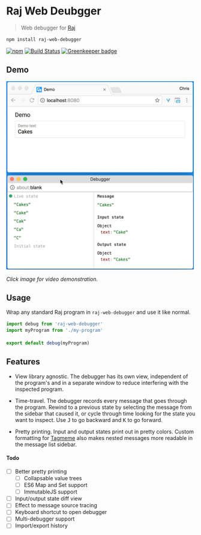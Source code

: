 # Raj Web Deubgger
> Web debugger for [Raj](https://github.com/andrejewski/raj)

```sh
npm install raj-web-debugger
```

[![npm](https://img.shields.io/npm/v/raj-web-debugger.svg)](https://www.npmjs.com/package/raj-web-debugger)
[![Build Status](https://travis-ci.org/andrejewski/raj-web-debugger.svg?branch=master)](https://travis-ci.org/andrejewski/raj-web-debugger)
[![Greenkeeper badge](https://badges.greenkeeper.io/andrejewski/raj-web-debugger.svg)](https://greenkeeper.io/)

## Demo

<a href='https://vimeo.com/233257980'>
  <img title='Embed/Debugger view' alt='Embed/Debugger view' src='assets/demo-screenshot.png' width='500' />
</a>

*Click image for video demonstration.*

## Usage
Wrap any standard Raj program in `raj-web-debugger` and use it like normal.

```js
import debug from 'raj-web-debugger'
import myProgram from './my-program'

export default debug(myProgram)
```

## Features

- View library agnostic. The debugger has its own view, independent of the program's and in a separate window to reduce interfering with the inspected program.

- Time-travel. The debugger records every message that goes through the program. Rewind to a previous state by selecting the message from the sidebar that caused it, or cycle through time looking for the state you want to inspect. Use <kbd>J</kbd> to go backward and <kbd>K</kbd> to go forward.

- Pretty printing. Input and output states print out in pretty colors. Custom formatting for [Tagmeme](https://github.com/andrejewski/tagmeme) also makes nested messages more readable in the message list sidebar.

#### Todo
- [ ] Better pretty printing
  - [ ] Collapsable value trees
  - [ ] ES6 Map and Set support
  - [ ] ImmutableJS support
- [ ] Input/output state diff view
- [ ] Effect to message source tracing
- [ ] Keyboard shortcut to open debugger
- [ ] Multi-debugger support
- [ ] Import/export history
